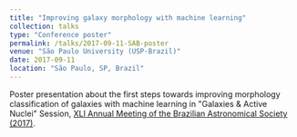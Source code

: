 ```yaml
---
title: "Improving galaxy morphology with machine learning"
collection: talks
type: "Conference poster"
permalink: /talks/2017-09-11-SAB-poster
venue: "São Paulo University (USP-Brazil)"
date: 2017-09-11
location: "São Paulo, SP, Brazil"
---
```


Poster presentation about the first steps towards improving morphology classification of galaxies with machine learning in "Galaxies & Active Nuclei" Session, [XLI Annual Meeting of the Brazilian Astronomical Society (2017)](https://sab-astro.org.br/eventos/reuniao-anual-da-sab/eventos-anteriores/xli-sao-paulo/agenda/).
